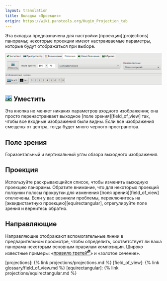 ```yaml
---
layout: translation
title: Вкладка «Проекция»
origin: https://wiki.panotools.org/Hugin_Projection_tab
---
```

Эта вкладка предназначена для настройки [проекции][projections] панорамы; некоторые проекции имеют настраиваемые параметры,
которые будут отображаться при выборе.

![Вкладка «Проекция»](/img/projection-tab.png)

## ![Уместить](/img/fit.png) Уместить

Эта кнопка не меняет никаких параметров входного изображения; она просто перенастраивает выходное [поле зрения][field_of_view] так,
чтобы все входные изображения были видны. Если все изображения смещены от центра, тогда будет много черного пространства.

## Поле зрения

Горизонтальный и вертикальный углы обзора выходного изображения.

## Проекция

Используйте раскрывающийся список, чтобы изменить выходную проекцию панорамы. Обратите внимание, что для некоторых проекций
ползунки полосы прокрутки для изменения [поля зрения][field_of_view] отключены. Если у вас возникли проблемы, переключитесь
на [эквидистантную проекцию][equirectangular], отрегулируйте поле зрения и вернитесь обратно.

## Направляющие

Направляющие отображают вспомогательные линии в предварительном просмотре, чтобы определить, соответствует ли ваша панорама
некоторым основным правилам композиции. Широко известные примеры:
«[правило третей<sup>🗗</sup>](https://ru.wikipedia.org/wiki/%D0%9F%D1%80%D0%B0%D0%B2%D0%B8%D0%BB%D0%BE_%D1%82%D1%80%D0%B5%D1%82%D0%B5%D0%B9)»
и «золотое сечение».


[projections]: {% link projections/projections.md %}
[field_of_view]: {% link glossary/field_of_view.md %}
[equirectangular]: {% link projections/equirectangular.md %}
